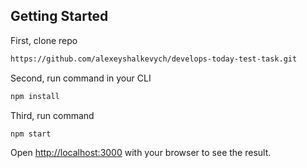 ## Getting Started

First, clone repo

```bash
https://github.com/alexeyshalkevych/develops-today-test-task.git
```

Second, run command in your CLI

```bash
npm install
```

Third, run command

```bash
npm start
```

Open [http://localhost:3000](http://localhost:3000) with your browser to see the
result.

